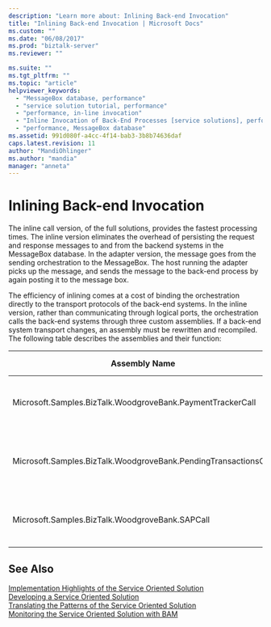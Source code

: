 ```yaml
---
description: "Learn more about: Inlining Back-end Invocation"
title: "Inlining Back-end Invocation | Microsoft Docs"
ms.custom: ""
ms.date: "06/08/2017"
ms.prod: "biztalk-server"
ms.reviewer: ""

ms.suite: ""
ms.tgt_pltfrm: ""
ms.topic: "article"
helpviewer_keywords: 
  - "MessageBox database, performance"
  - "service solution tutorial, performance"
  - "performance, in-line invocation"
  - "Inline Invocation of Back-End Processes [service solutions], performance"
  - "performance, MessageBox database"
ms.assetid: 991d080f-a4cc-4f14-bab3-3b8b74636daf
caps.latest.revision: 11
author: "MandiOhlinger"
ms.author: "mandia"
manager: "anneta"
---
```

# Inlining Back-end Invocation
The inline call version, of the full solutions, provides the fastest processing times. The inline version eliminates the overhead of persisting the request and response messages to and from the backend systems in the MessageBox database. In the adapter version, the message goes from the sending orchestration to the MessageBox. The host running the adapter picks up the message, and sends the message to the back-end process by again posting it to the message box.  
  
 The efficiency of inlining comes at a cost of binding the orchestration directly to the transport protocols of the back-end systems. In the inline version, rather than communicating through logical ports, the orchestration calls the back-end systems through three custom assemblies. If a back-end system transport changes, an assembly must be rewritten and recompiled. The following table describes the assemblies and their function:  
  
|Assembly Name|Back-end Connection|  
|-------------------|--------------------------|  
|Microsoft.Samples.BizTalk.WoodgroveBank.PaymentTrackerCall|Uses MQSeries **get** and **put** message functions.|  
|Microsoft.Samples.BizTalk.WoodgroveBank.PendingTransactionsCall|Invokes the Web service for the transaction system.|  
|Microsoft.Samples.BizTalk.WoodgroveBank.SAPCall|Calls the web services simulating SAP.|  
  
## See Also  
 [Implementation Highlights of the Service Oriented Solution](../core/implementation-highlights-of-the-service-oriented-solution.md)   
 [Developing a Service Oriented Solution](../core/developing-a-service-oriented-solution.md)   
 [Translating the Patterns of the Service Oriented Solution](../core/translating-the-patterns-of-the-service-oriented-solution.md)   
 [Monitoring the Service Oriented Solution with BAM](../core/monitoring-the-service-oriented-solution-with-bam.md)
